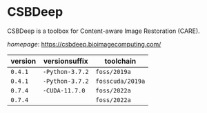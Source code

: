 # CSBDeep

CSBDeep is a toolbox for Content-aware Image Restoration (CARE).

*homepage*: <https://csbdeep.bioimagecomputing.com/>

version | versionsuffix | toolchain
--------|---------------|----------
``0.4.1`` | ``-Python-3.7.2`` | ``foss/2019a``
``0.4.1`` | ``-Python-3.7.2`` | ``fosscuda/2019a``
``0.7.4`` | ``-CUDA-11.7.0`` | ``foss/2022a``
``0.7.4`` |  | ``foss/2022a``
